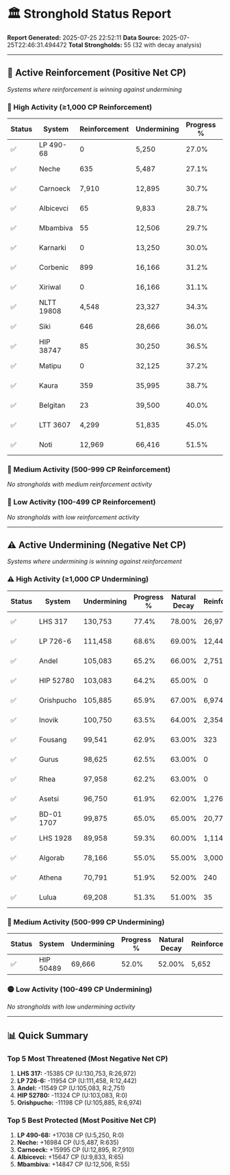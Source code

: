 # 🏛️ Stronghold Status Report

**Report Generated:** 2025-07-25 22:52:11
**Data Source:** 2025-07-25T22:46:31.494472
**Total Strongholds:** 55 (32 with decay analysis)

---

## 🔵 Active Reinforcement (Positive Net CP)
*Systems where reinforcement is winning against undermining*

### 🔵 High Activity (≥1,000 CP Reinforcement)

| Status | System | Reinforcement | Undermining | Progress % | Natural Decay | Current CP | Net CP | Activity |
|--------|--------|---------------|-------------|------------|---------------|------------|--------|----------|
| ✅ | LP 490-68 | 0 | 5,250 | 27.0% | 25.00% | 270,000 | +17038 | 🔵 High Reinforcement |
| ✅ | Neche | 635 | 5,487 | 27.1% | 25.00% | 271,000 | +16984 | 🔵 High Reinforcement |
| ✅ | Carnoeck | 7,910 | 12,895 | 30.7% | 29.00% | 307,000 | +15995 | 🔵 High Reinforcement |
| ✅ | Albicevci | 65 | 9,833 | 28.7% | 27.00% | 287,000 | +15647 | 🔵 High Reinforcement |
| ✅ | Mbambiva | 55 | 12,506 | 29.7% | 28.00% | 297,000 | +14847 | 🔵 High Reinforcement |
| ✅ | Karnarki | 0 | 13,250 | 30.0% | 28.00% | 300,000 | +14657 | 🔵 High Reinforcement |
| ✅ | Corbenic | 899 | 16,166 | 31.2% | 29.00% | 312,000 | +13947 | 🔵 High Reinforcement |
| ✅ | Xiriwal | 0 | 16,166 | 31.1% | 29.00% | 311,000 | +13799 | 🔵 High Reinforcement |
| ✅ | NLTT 19808 | 4,548 | 23,327 | 34.3% | 33.00% | 343,000 | +12428 | 🔵 High Reinforcement |
| ✅ | Siki | 646 | 28,666 | 36.0% | 34.00% | 360,000 | +10392 | 🔵 High Reinforcement |
| ✅ | HIP 38747 | 85 | 30,250 | 36.5% | 35.00% | 365,000 | +9782 | 🔵 High Reinforcement |
| ✅ | Matipu | 0 | 32,125 | 37.2% | 36.00% | 372,000 | +9219 | 🔵 High Reinforcement |
| ✅ | Kaura | 359 | 35,995 | 38.7% | 37.00% | 387,000 | +8139 | 🔵 High Reinforcement |
| ✅ | Belgitan | 23 | 39,500 | 40.0% | 39.00% | 400,000 | +7075 | 🔵 High Reinforcement |
| ✅ | LTT 3607 | 4,299 | 51,835 | 45.0% | 44.00% | 450,000 | +3957 | 🔵 High Reinforcement |
| ✅ | Noti | 12,969 | 66,416 | 51.5% | 51.00% | 515,000 | +1143 | 🔵 High Reinforcement |

### 🔵 Medium Activity (500-999 CP Reinforcement)

*No strongholds with medium reinforcement activity*

### 🔵 Low Activity (100-499 CP Reinforcement)

*No strongholds with low reinforcement activity*


---

## ⚠️ Active Undermining (Negative Net CP)
*Systems where undermining is winning against reinforcement*

### ⚠️ High Activity (≥1,000 CP Undermining)

| Status | System | Undermining | Progress % | Natural Decay | Reinforcement | Current CP | Net CP | Activity |
|--------|--------|-------------|------------|---------------|---------------|------------|--------|----------|
| ✅ | LHS 317 | 130,753 | 77.4% | 78.00% | 26,972 | 774,000 | -15385 | ⚠️ High Undermining |
| ✅ | LP 726-6 | 111,458 | 68.6% | 69.00% | 12,442 | 686,000 | -11954 | ⚠️ High Undermining |
| ✅ | Andel | 105,083 | 65.2% | 66.00% | 2,751 | 652,000 | -11549 | ⚠️ High Undermining |
| ✅ | HIP 52780 | 103,083 | 64.2% | 65.00% | 0 | 642,000 | -11324 | ⚠️ High Undermining |
| ✅ | Orishpucho | 105,885 | 65.9% | 67.00% | 6,974 | 659,000 | -11198 | ⚠️ High Undermining |
| ✅ | Inovik | 100,750 | 63.5% | 64.00% | 2,354 | 635,000 | -10371 | ⚠️ High Undermining |
| ✅ | Fousang | 99,541 | 62.9% | 63.00% | 323 | 629,000 | -10228 | ⚠️ High Undermining |
| ✅ | Gurus | 98,625 | 62.5% | 63.00% | 0 | 625,000 | -10039 | ⚠️ High Undermining |
| ✅ | Rhea | 97,958 | 62.2% | 63.00% | 0 | 622,000 | -9914 | ⚠️ High Undermining |
| ✅ | Asetsi | 96,750 | 61.9% | 62.00% | 1,276 | 619,000 | -9328 | ⚠️ High Undermining |
| ✅ | BD-01 1707 | 99,875 | 65.0% | 65.00% | 20,773 | 650,000 | -7407 | ⚠️ High Undermining |
| ✅ | LHS 1928 | 89,958 | 59.3% | 60.00% | 1,114 | 593,000 | -7385 | ⚠️ High Undermining |
| ✅ | Algorab | 78,166 | 55.0% | 55.00% | 3,000 | 550,000 | -3694 | ⚠️ High Undermining |
| ✅ | Athena | 70,791 | 51.9% | 52.00% | 240 | 519,000 | -1994 | ⚠️ High Undermining |
| ✅ | Lulua | 69,208 | 51.3% | 51.00% | 35 | 513,000 | -1532 | ⚠️ High Undermining |

### 🔶 Medium Activity (500-999 CP Undermining)

| Status | System | Undermining | Progress % | Natural Decay | Reinforcement | Current CP | Net CP | Activity |
|--------|--------|-------------|------------|---------------|---------------|------------|--------|----------|
| ✅ | HIP 50489 | 69,666 | 52.0% | 52.00% | 5,652 | 520,000 | -887 | 🔶 Medium Undermining |

### 🟡 Low Activity (100-499 CP Undermining)

*No strongholds with low undermining activity*


---

## 📊 Quick Summary

### Top 5 Most Threatened (Most Negative Net CP)
1. **LHS 317:** -15385 CP (U:130,753, R:26,972)
2. **LP 726-6:** -11954 CP (U:111,458, R:12,442)
3. **Andel:** -11549 CP (U:105,083, R:2,751)
4. **HIP 52780:** -11324 CP (U:103,083, R:0)
5. **Orishpucho:** -11198 CP (U:105,885, R:6,974)

### Top 5 Best Protected (Most Positive Net CP)
1. **LP 490-68:** +17038 CP (U:5,250, R:0)
2. **Neche:** +16984 CP (U:5,487, R:635)
3. **Carnoeck:** +15995 CP (U:12,895, R:7,910)
4. **Albicevci:** +15647 CP (U:9,833, R:65)
5. **Mbambiva:** +14847 CP (U:12,506, R:55)
